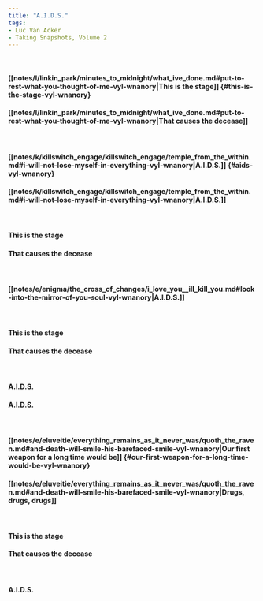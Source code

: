 ```yaml
---
title: "A.I.D.S."
tags:
- Luc Van Acker
- Taking Snapshots, Volume 2
---
```

&nbsp;
#### [[notes/l/linkin_park/minutes_to_midnight/what_ive_done.md#put-to-rest-what-you-thought-of-me-vyl-wnanory|This is the stage]] {#this-is-the-stage-vyl-wnanory}
#### [[notes/l/linkin_park/minutes_to_midnight/what_ive_done.md#put-to-rest-what-you-thought-of-me-vyl-wnanory|That causes the decease]]
&nbsp;
#### [[notes/k/killswitch_engage/killswitch_engage/temple_from_the_within.md#i-will-not-lose-myself-in-everything-vyl-wnanory|A.I.D.S.]] {#aids-vyl-wnanory}
#### [[notes/k/killswitch_engage/killswitch_engage/temple_from_the_within.md#i-will-not-lose-myself-in-everything-vyl-wnanory|A.I.D.S.]]
&nbsp;
#### This is the stage
#### That causes the decease
&nbsp;
#### [[notes/e/enigma/the_cross_of_changes/i_love_you__ill_kill_you.md#look-into-the-mirror-of-you-soul-vyl-wnanory|A.I.D.S.]]
&nbsp;
#### This is the stage
#### That causes the decease
&nbsp;
#### A.I.D.S.
#### A.I.D.S.
&nbsp;
#### [[notes/e/eluveitie/everything_remains_as_it_never_was/quoth_the_raven.md#and-death-will-smile-his-barefaced-smile-vyl-wnanory|Our first weapon for a long time would be]] {#our-first-weapon-for-a-long-time-would-be-vyl-wnanory}
#### [[notes/e/eluveitie/everything_remains_as_it_never_was/quoth_the_raven.md#and-death-will-smile-his-barefaced-smile-vyl-wnanory|Drugs, drugs, drugs]]
&nbsp;
#### This is the stage
#### That causes the decease
&nbsp;
#### A.I.D.S.
